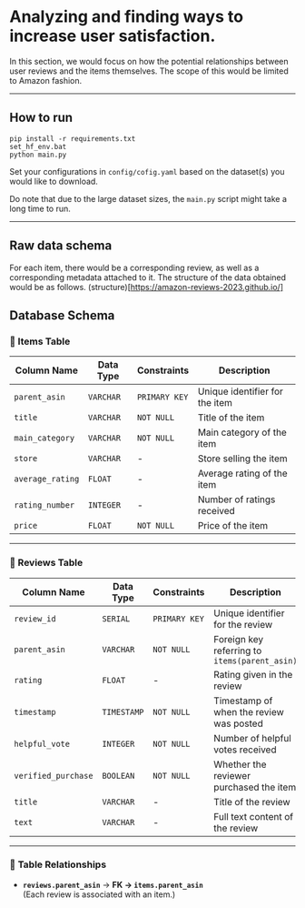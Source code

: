 # Analyzing and finding ways to increase user satisfaction.
In this section, we would focus on how the potential relationships between user reviews and the items themselves. The scope of this would be limited to Amazon fashion.

---

## How to run
```
pip install -r requirements.txt
set_hf_env.bat
python main.py
```
Set your configurations in ```config/cofig.yaml``` based on the dataset(s) you would like to download.

Do note that due to the large dataset sizes, the ```main.py``` script might take a long time to run.

---

## Raw data schema
For each item, there would be a corresponding review, as well as a corresponding metadata attached to it. The structure of the data obtained would be as follows. (structure)[https://amazon-reviews-2023.github.io/]

## Database Schema

### 📌 Items Table
| Column Name      | Data Type  | Constraints         | Description |
|-----------------|-----------|--------------------|-------------|
| `parent_asin`   | `VARCHAR`  | `PRIMARY KEY`      | Unique identifier for the item |
| `title`         | `VARCHAR`  | `NOT NULL`         | Title of the item |
| `main_category` | `VARCHAR`  | `NOT NULL`         | Main category of the item |
| `store`         | `VARCHAR`  | -                  | Store selling the item |
| `average_rating`| `FLOAT`    | -                  | Average rating of the item |
| `rating_number` | `INTEGER`  | -                  | Number of ratings received |
| `price`         | `FLOAT`    | `NOT NULL`         | Price of the item |

---

### 📌 Reviews Table
| Column Name        | Data Type  | Constraints        | Description |
|-------------------|-----------|------------------|-------------|
| `review_id`      | `SERIAL`   | `PRIMARY KEY`     | Unique identifier for the review |
| `parent_asin`    | `VARCHAR`  | `NOT NULL`        | Foreign key referring to `items(parent_asin)` |
| `rating`         | `FLOAT`    | -                 | Rating given in the review |
| `timestamp`      | `TIMESTAMP`| `NOT NULL`        | Timestamp of when the review was posted |
| `helpful_vote`   | `INTEGER`  | `NOT NULL`        | Number of helpful votes received |
| `verified_purchase` | `BOOLEAN` | `NOT NULL`       | Whether the reviewer purchased the item |
| `title`         | `VARCHAR`  | -                 | Title of the review |
| `text`          | `VARCHAR`  | -                 | Full text content of the review |

---

### 🔗 **Table Relationships**
- **`reviews.parent_asin`** → **FK → `items.parent_asin`**  
  (Each review is associated with an item.)

